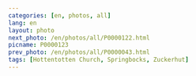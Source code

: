 ```yaml
---
categories: [en, photos, all]
lang: en
layout: photo
next_photo: /en/photos/all/P0000122.html
picname: P0000123
prev_photo: /en/photos/all/P0000043.html
tags: [Hottentotten Church, Springbocks, Zuckerhut]
---
```

